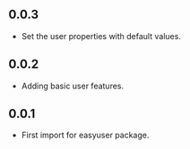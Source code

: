 ## 0.0.3

* Set the user properties with default values.


## 0.0.2

* Adding basic user features.

## 0.0.1

* First import for easyuser package.

